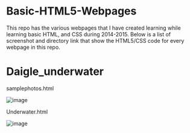 # Basic-HTML5-Webpages
This repo has the various webpages that I have created learning while learning basic HTML, and CSS during 2014-2015. Below is a list of screenshot and directory link that show the HTML5/CSS code for every webpage in this repo.

# Daigle_underwater

samplephotos.html

![image](https://user-images.githubusercontent.com/100094056/193436042-81eabd4c-1918-41b6-95ba-216f7b56dee2.png)

Underwater.html

![image](https://user-images.githubusercontent.com/100094056/193436046-32110aed-a856-496b-b9a6-982cbda8d0a8.png)
